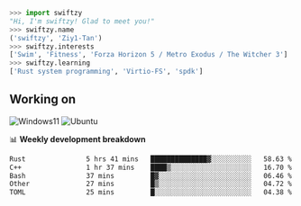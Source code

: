 ```python
>>> import swiftzy
"Hi, I'm swiftzy! Glad to meet you!"
>>> swiftzy.name
('swiftzy', 'Ziy1-Tan')
>>> swiftzy.interests
['Swim', 'Fitness', 'Forza Horizon 5 / Metro Exodus / The Witcher 3']
>>> swiftzy.learning
['Rust system programming', 'Virtio-FS', 'spdk']
```

## Working on

![Windows11](https://img.shields.io/badge/Windows%2011-00adef?style=flat-square&logo=windows&logoColor=ffffff)
![Ubuntu](https://img.shields.io/badge/Ubuntu%20(WSL)-dd4814?style=flat-square&logo=ubuntu&logoColor=ffffff)

📊 **Weekly development breakdown**
<!--START_SECTION:waka-->

```txt
Rust               5 hrs 41 mins   ██████████████▓░░░░░░░░░░   58.63 %
C++                1 hr 37 mins    ████▒░░░░░░░░░░░░░░░░░░░░   16.70 %
Bash               37 mins         █▓░░░░░░░░░░░░░░░░░░░░░░░   06.46 %
Other              27 mins         █▒░░░░░░░░░░░░░░░░░░░░░░░   04.72 %
TOML               25 mins         █░░░░░░░░░░░░░░░░░░░░░░░░   04.38 %
```

<!--END_SECTION:waka-->
